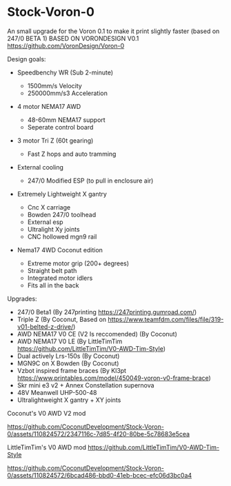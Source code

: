 # Stock-Voron-0
An small upgrade for the Voron 0.1 to make it print slightly faster (based on 247/0 BETA 1)
BASED ON VORONDESIGN V0.1 https://github.com/VoronDesign/Voron-0

Design goals:
- Speedbenchy WR (Sub 2-minute)
  - 1500mm/s Velocity
  - 250000mm/s3 Acceleration

- 4 motor NEMA17 AWD
  - 48-60mm NEMA17 support
  - Seperate control board

- 3 motor Tri Z (60t gearing)
  - Fast Z hops and auto tramming

- External cooling
  - 247/0 Modified ESP (to pull in enclosure air)

- Extremely Lightweight X gantry
  - Cnc X carriage
  - Bowden 247/0 toolhead
  - External esp
  - Ultralight Xy joints
  - CNC hollowed mgn9 rail

- Nema17 4WD Coconut edition
  - Extreme motor grip (200+ degrees)
  - Straight belt path
  - Integrated motor idlers
  - Fits all in the back 

Upgrades:
- 247/0 Beta1 (By 247printing https://247printing.gumroad.com/)
- Triple Z (By Coconut, Based on https://www.teamfdm.com/files/file/319-v01-belted-z-drive/)
- AWD NEMA17 V0 CE (V2 Is reccomended) (By Coconut)
- AWD NEMA17 V0 LE (By LittleTimTim https://github.com/LittleTimTim/V0-AWD-Tim-Style)
- Dual actively Lrs-150s (By Coconut)
- MGN9C on X Bowden (By Coconut)
- Vzbot inspired frame braces (By Kl3pt https://www.printables.com/model/450049-voron-v0-frame-brace)
- Skr mini e3 v2 + Annex Constellation supernova
- 48V Meanwell UHP-500-48
- Ultralightweight X gantry + XY joints

Coconut's V0 AWD V2 mod

https://github.com/CoconutDevelopment/Stock-Voron-0/assets/110824572/2347116c-7d85-4f20-80be-5c78683e5cea


LittleTimTim's V0 AWD mod https://github.com/LittleTimTim/V0-AWD-Tim-Style



https://github.com/CoconutDevelopment/Stock-Voron-0/assets/110824572/6bcad486-bbd0-41eb-bcec-efc06d3bc0a4





